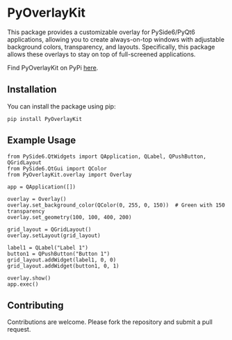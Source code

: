 # PyOverlayKit

This package provides a customizable overlay for PySide6/PyQt6 applications, allowing you to create always-on-top windows with adjustable background colors, transparency, and layouts. Specifically, this package allows these overlays to stay on top of full-screened applications.

Find PyOverlayKit on PyPi [here](https://pypi.org/project/PyOverlayKit/).

## Installation

You can install the package using pip:

`pip install PyOverlayKit`

## Example Usage
```
from PySide6.QtWidgets import QApplication, QLabel, QPushButton, QGridLayout
from PySide6.QtGui import QColor
from PyOverlayKit.overlay import Overlay

app = QApplication([])

overlay = Overlay()
overlay.set_background_color(QColor(0, 255, 0, 150))  # Green with 150 transparency
overlay.set_geometry(100, 100, 400, 200)

grid_layout = QGridLayout()
overlay.setLayout(grid_layout)

label1 = QLabel("Label 1")
button1 = QPushButton("Button 1")
grid_layout.addWidget(label1, 0, 0)
grid_layout.addWidget(button1, 0, 1)

overlay.show()
app.exec()
```

## Contributing
Contributions are welcome. Please fork the repository and submit a pull request.
